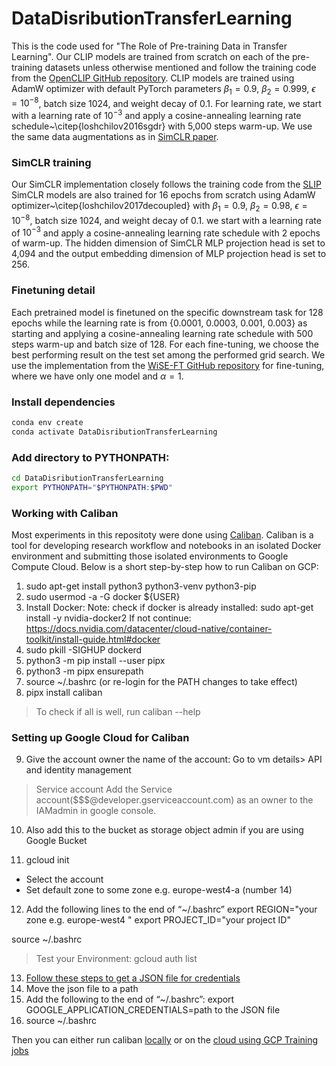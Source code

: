 # DataDisributionTransferLearning
This is the code used for "The Role of Pre-training Data in Transfer Learning".
Our CLIP models are trained from scratch on each of the pre-training datasets unless otherwise mentioned and follow the training code from the [OpenCLIP GitHub repository](https://github.com/mlfoundations/open_clip). CLIP models are trained using AdamW optimizer with default PyTorch parameters $\beta_1= 0.9$, $\beta_2 = 0.999$, $\epsilon = 10^{-8}$, batch size 1024, and weight decay of 0.1. For learning rate, we start with a learning rate of $10^{-3}$ and apply a cosine-annealing learning rate schedule~\citep{loshchilov2016sgdr} with 5,000 steps warm-up. We use the same data augmentations as in [SimCLR paper](https://arxiv.org/pdf/2002.05709.pdf). 



### SimCLR training
Our SimCLR implementation closely follows the training code from the [SLIP](https://github.com/facebookresearch/SLIP)
SimCLR models are also trained for 16 epochs from scratch using AdamW optimizer~\citep{loshchilov2017decoupled} with $\beta_1= 0.9$, $\beta_2 = 0.98$, $\epsilon = 10^{-8}$, batch size 1024, and weight decay of 0.1. we start with a learning rate of $10^{-3}$ and apply a cosine-annealing learning rate schedule with 2 epochs of warm-up. The hidden dimension of SimCLR MLP projection head is set to 4,094 and the output embedding dimension of MLP projection head is set to 256.

### Finetuning detail
Each pretrained model is finetuned on the specific downstream task for 128 epochs while the learning rate is from {0.0001, 0.0003, 0.001, 0.003} as starting and applying a cosine-annealing learning rate schedule with 500 steps warm-up and batch size of 128. For each fine-tuning, we choose the best performing result on the test set among the performed grid search. We use the implementation from the [WiSE-FT GitHub repository](https://github.com/mlfoundations/wise-ft) for fine-tuning, where we have only one model and $\alpha=1$.


### Install dependencies

```bash
conda env create
conda activate DataDisributionTransferLearning
```

### Add directory to PYTHONPATH:

```bash
cd DataDisributionTransferLearning
export PYTHONPATH="$PYTHONPATH:$PWD"
```

### Working with Caliban
Most experiments in this repositoty were done using [Caliban](https://github.com/google/caliban). Caliban is a tool for developing research workflow and notebooks in an isolated Docker environment and submitting those isolated environments to Google Compute Cloud.
Below is a short step-by-step how to run Caliban on GCP:
1. sudo apt-get install python3 python3-venv python3-pip
2. sudo usermod -a -G docker ${USER}
3. Install Docker:
Note: check if docker is already installed:
sudo apt-get install -y nvidia-docker2
If not continue:
https://docs.nvidia.com/datacenter/cloud-native/container-toolkit/install-guide.html#docker
4. sudo pkill -SIGHUP dockerd
5. python3 -m pip install --user pipx
6. python3 -m pipx ensurepath
7. source ~/.bashrc (or re-login for the PATH changes to take effect)
8. pipx install caliban
> To check if all is well, run
caliban --help

### Setting up Google Cloud for Caliban
9. Give the account owner the name of the account:
Go to vm details> API and identity management
> Service account 
Add the Service account($$$@developer.gserviceaccount.com) as an owner to the IAMadmin in google console.

10. Also add this to the bucket as storage object admin if you are using Google Bucket

11. gcloud init
- Select the account
- Set default zone to some zone e.g. europe-west4-a (number 14)
12. Add the following lines to the end of “~/.bashrc”
export REGION="your zone e.g. europe-west4 "
export PROJECT_ID="your project ID"

source ~/.bashrc

> Test your Environment: gcloud auth list
13. [Follow these steps to get a JSON file for credentials](https://cloud.google.com/iam/docs/creating-managing-service-account-keys#iam-service-account-keys-create-console)
14. Move the json file to a path
15. Add the following to the end of “~/.bashrc”:
export GOOGLE_APPLICATION_CREDENTIALS=path to the JSON file
16. source ~/.bashrc

Then you can either run caliban [locally](https://caliban.readthedocs.io/en/stable/cli/caliban_run.html) or on the [cloud using GCP Training jobs](https://caliban.readthedocs.io/en/stable/cli/caliban_cloud.html)

